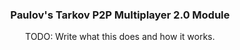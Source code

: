 ﻿<div align="center">
<h3 align="center">Paulov's Tarkov P2P Multiplayer 2.0 Module</h3>

  <p align="center">
	TODO: Write what this does and how it works.
  </p>

</div>